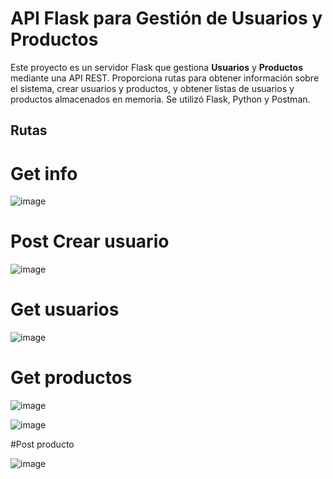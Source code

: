 # API Flask para Gestión de Usuarios y Productos

Este proyecto es un servidor Flask que gestiona **Usuarios** y **Productos** mediante una API REST. Proporciona rutas para obtener información sobre el sistema, crear usuarios y productos, y obtener listas de usuarios y productos almacenados en memoria.
Se utilizó Flask, Python y Postman.

## Rutas

# Get info 

![image](https://github.com/user-attachments/assets/fc588deb-bb94-4c69-8447-83f00026c905)

# Post Crear usuario

![image](https://github.com/user-attachments/assets/2c99010a-6c07-45d8-8aba-188aa87b0cff)

# Get usuarios 

![image](https://github.com/user-attachments/assets/d2b131d8-eb6d-4671-acdb-de05c7bfaafd)

# Get productos

![image](https://github.com/user-attachments/assets/25f538bc-dcca-43ed-85ce-23aa054dc7b4)

![image](https://github.com/user-attachments/assets/28107c9d-736b-453f-8712-44d640beeb26)

#Post producto 

![image](https://github.com/user-attachments/assets/a103c1ed-2ef1-44ce-89a5-b03fa2dff9fb)
